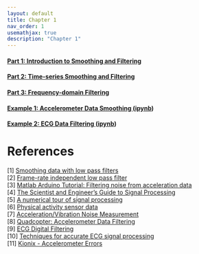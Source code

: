 ```yaml
---
layout: default
title: Chapter 1
nav_order: 1
usemathjax: true
description: "Chapter 1"
---
```


#### [Part 1: Introduction to Smoothing and Filtering](ch1-intro.md) 

#### [Part 2: Time-series Smoothing and Filtering](ch1-timedomainfiltering.md) 

#### [Part 3: Frequency-domain  Filtering](ch1-freqdomainfiltering.md) 

#### [Example 1: Accelerometer Data Smoothing ](Chapter1-AccelerometerSmoothingFiltering.html) ([ipynb](Chapter1-AccelerometerSmoothingFiltering.ipynb))

#### [Example 2: ECG Data Filtering ](Chapter1-ECGSmoothingFiltering.html) ([ipynb](Chapter1-ECGSmoothingFiltering.ipynb))


# References

[1] [Smoothing data with low pass filters](http://justinvoss.com/2011/11/07/smoothing-data-with-low-pass-filters/)\
[2] [Frame-rate independent low pass filter](http://phrogz.net/js/framerate-independent-low-pass-filter.html)\
[3] [Matlab Arduino Tutorial: Filtering noise from acceleration data](http://www.youtube.com/watch?v=TeKk3DjN_gs)\
[4] [The Scientist and Engineer’s Guide to Signal Processing](http://www.analog.com/en/content/scientist_engineers_guide/fca.html)\
[5] [A numerical tour of signal processing](https://www.ceremade.dauphine.fr/~peyre/numerical-tour/)\
[6] <span style="text-decoration:underline;">Physical activity sensor data</span>\
[7] [Acceleration/Vibration Noise Measurement](http://www.sensorsmag.com/sensors/acceleration-vibration/noise-measurement-8166)\
[8] [Quadcopter: Accelerometer Data Filtering](http://philstech.blogspot.com/2012/04/quadcopter-accelerometer-data-filtering.html)\
[9] [ECG Digital Filtering](http://joachimbehar.comuv.com/ECG_tuto_1.php)\
[10] [Techniques for accurate ECG signal processing](http://www.eetimes.com/document.asp?doc_id=1278571)\
[11] [Kionix - Accelerometer Errors](http://kionixfs.kionix.com/en/document/AN012%20Accelerometer%20Errors.pdf)
